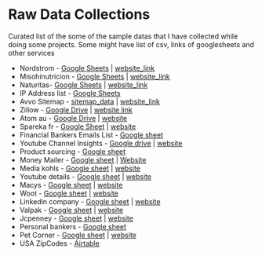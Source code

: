# Raw Data Collections
Curated list of the some of the  sample datas that I have collected while doing some projects.
Some might have list of csv, links of googlesheets and other services
* Nordstrom - [Google Sheets](https://docs.google.com/spreadsheets/d/1S7_LA6uKZ5b-SCqt1TKBVmdotMSnaAd6yw9gdcjkv7o/edit?usp=sharing) | [website_link](https://www.nordstrom.com/)
* Misohinutricion - [Google Sheets](https://docs.google.com/spreadsheets/d/1uZzPG8NRzfmalbyd9lGCS0-eANYKLURi8T2i8DhhNX8/edit?usp=sharing) | [website_link](https://www.misohinutricion.com/)
* Naturitas- [Google Sheets](https://docs.google.com/spreadsheets/d/1HG4BOAoi_r9Q0cVjJudsibKJQKwC6qL7lV_wLDgI9Hw/edit?usp=sharing) | [website_link](https://www.naturitas.es/)
* IP Address list - [Google Sheets](https://docs.google.com/spreadsheets/d/1Z8A-C6XHpUhlbjYxg44e3mqLkaXn4xCLQaQLqsJF4rI/edit?usp=sharing)
* Avvo Sitemap - [sitemap_data](https://raw.githubusercontent.com/SurendraTamang/raws-datas/main/avvo_sitemap_professional_search_1.xml) | [website_link](https://www.avvo.com)
* Zillow - [Google Drive](https://drive.google.com/file/d/10wVxFIAQh6SJ3lPUl5FKIQCjX85hkhtz/view?usp=sharing)  | [website link](https://www.zillow.com/)
* Atom au - [Google Drive](https://drive.google.com/file/d/1akLuzRsIjjAby-_xjF8fgzECLPo5j4--/view?usp=sharing) | [website](https://www.atom.com.au/)
* Spareka fr - [Google Sheet](https://docs.google.com/spreadsheets/d/1phetX89f4pTWhzbXScIf3Ef-pM-VWvnj9cZ2lJCXAYs/edit?usp=sharinggit) | [website](https://www.spareka.fr)
* Financial Bankers Emails List - [Google sheet](https://docs.google.com/spreadsheets/d/15Aqay2E-r2uPtXnxc0YJLUhS45G7hwD15qsWSP15gvs/edit#gid=2103559575) 
* Youtube Channel Insights - [Google drive](https://drive.google.com/file/d/11x2FaxslN2Z2Yb42EkmToAxk6LIWZRlE/view?usp=sharing) | [website](https://www.youtube.com/)
* Product sourcing - [Google sheet](https://docs.google.com/spreadsheets/d/1IgRrp2NKlWSVzHbdDVsio6xvxO1uzEF7QCBrSQZnU8U/edit#gid=89445939)
* Money Mailer - [Google sheet](https://docs.google.com/spreadsheets/d/1NBFT5KfxcMpSVLRInztG5O4UJIJunV6XlOyeVzKdOxo/edit?usp=sharing) | [Website](https://moneymailer.com)
* Media kohls - [Google sheet](https://docs.google.com/spreadsheets/d/13iiiLKzKU3DU_vyoxx-ReaZy99AJCN4CI0kXKHJTlzE/edit?usp=sharing) | [website](https://www.kohls.com/)
* Youtube details - [Google sheet](https://docs.google.com/spreadsheets/d/1lZiEEES9eQjhVoBBeEjczhwDs8MXAGek19VcncAWolk/edit?usp=sharing) | [website](https://www.youtube.com/)
* Macys - [Google sheet](https://docs.google.com/spreadsheets/d/1n1EwIk5uriaSWGhkhKaHQOtYzlZvLLKMCTCiiPs3O8U/edit?usp=sharing) | [website](https://www.macys.com/)
* Woot - [Google sheet](https://docs.google.com/spreadsheets/d/1zDONw8iZJSqchOtjYVFOMOnqDB6MKM3Px_qTkmjARVo/edit?usp=sharing) | [website](https://www.woot.com/)
* Linkedin company - [Google sheet](https://docs.google.com/spreadsheets/d/1hhWq42ut5ARr6Vo9rj4-dFeMXPKv6PZI-1mzwo4Ktm8/edit?usp=sharing) | [website](https://www.linkedin.com/feed/)
* Valpak - [Google sheet](https://docs.google.com/spreadsheets/d/15nI8B36G9NGBEfWIHi2JEWzmP4rpnS6lOLqzbVi4GUs/edit?usp=sharing) | [website](https://www.valpak.com/)
* Jcpenney - [Google sheet](https://docs.google.com/spreadsheets/d/1ydU9ZszBYnISf7knRdr0HB-5IMFl_uqwON7TbgyxXqc/edit?usp=sharing) | [website](https://www.jcpenney.com/)
* Personal bankers - [Google sheet](https://docs.google.com/spreadsheets/d/1sBecEyqRj693BRjMWgbYCUWdSaImZrWXx6iYwXhywTg/edit?usp=sharing)
* Pet Corner - [Google sheet](https://docs.google.com/spreadsheets/d/1EAjGa-gkEC8LJu7s9nJ8hJS_0R3MIKXTSnctBBhjcfU/edit?usp=sharing) | [website](https://petcornerdubai.com/)
* USA ZipCodes - [Airtable](https://airtable.com/appVFv4iYQD2h84tv/shr2gZKTfspxYWXdn/tbl0OExhgKXgIj7y9)
  

